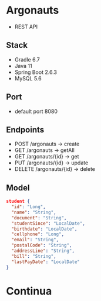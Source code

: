 # Argonauts
- REST API

## Stack
- Gradle 6.7
- Java 11
- Spring Boot 2.6.3
- MySQL 5.6

## Port
- default port 8080

## Endpoints

- POST /argonauts -> create
- GET	/argonauts -> getAll
- GET /argonauts/{id} -> get
- PUT /argonauts/{id} -> update
- DELETE /argonauts/{id} -> delete

## Model

``` json
student {
  "id": "Long",
  "name": "String",
  "document": "String",
  "studentSince": "LocalDate",
  "birthdate": "LocalDate",
  "cellphone": "Long",
  "email": "String",  
  "postalCode": "String",
  "addressLine": "String",
  "bill": "String",
  "lastPayDate": "LocalDate"
}
```

# Continua